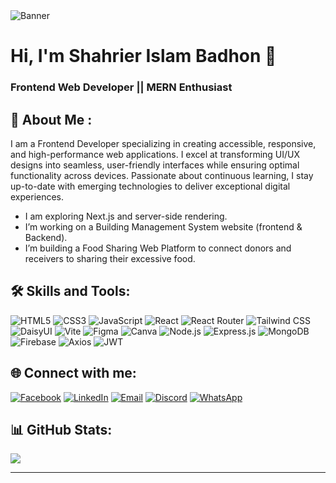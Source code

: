 <img src="https://i.ibb.co.com/8gW5f6DS/Blue-Gradient-Modern-Linked-In-Banner.png" alt="Banner" />

# Hi, I'm Shahrier Islam Badhon 👋  
### Frontend Web Developer || MERN Enthusiast

## 💫 About Me :

I am a Frontend Developer specializing in creating accessible, responsive, and high-performance web applications. I excel at transforming UI/UX designs into seamless, user-friendly interfaces while ensuring optimal functionality across devices. Passionate about continuous learning, I stay up-to-date with emerging technologies to deliver exceptional digital experiences.


- I am exploring Next.js and server-side rendering.
- I’m working on a Building Management System website (frontend & Backend).
- I’m building a Food Sharing Web Platform to connect donors and receivers to sharing their excessive food.




## 🛠️ Skills  and Tools:


![HTML5](https://img.shields.io/badge/-HTML5-E34F26?style=for-the-badge&logo=html5)
![CSS3](https://img.shields.io/badge/-CSS3-1572B6?style=for-the-badge&logo=css3)
![JavaScript](https://img.shields.io/badge/-JavaScript-F7DF1E?style=for-the-badge&logo=javascript)
![React](https://img.shields.io/badge/-React-61DAFB?style=for-the-badge&logo=react)
![React Router](https://img.shields.io/badge/-React%20Router-CA4245?style=for-the-badge&logo=react-router)
![Tailwind CSS](https://img.shields.io/badge/-TailwindCSS-06B6D4?style=for-the-badge&logo=tailwind-css)
![DaisyUI](https://img.shields.io/badge/-DaisyUI-FF69B4?style=for-the-badge&logo=daisyui)
![Vite](https://img.shields.io/badge/-Vite-646CFF?style=for-the-badge&logo=vite)
![Figma](https://img.shields.io/badge/-Figma-F24E1E?style=for-the-badge&logo=figma)
![Canva](https://img.shields.io/badge/-Canva-00C4CC?style=for-the-badge&logo=canva)
![Node.js](https://img.shields.io/badge/-Node.js-339933?style=for-the-badge&logo=node.js)
![Express.js](https://img.shields.io/badge/-Express.js-000000?style=for-the-badge&logo=express)
![MongoDB](https://img.shields.io/badge/-MongoDB-47A248?style=for-the-badge&logo=mongodb)
![Firebase](https://img.shields.io/badge/-Firebase-FFCA28?style=for-the-badge&logo=firebase)
![Axios](https://img.shields.io/badge/-Axios-5A29E4?style=for-the-badge&logo=axios)
![JWT](https://img.shields.io/badge/-JWT-000000?style=for-the-badge&logo=jsonwebtokens)


## 🌐 Connect with me:

[![Facebook](https://img.shields.io/badge/Facebook-%231877F2.svg?logo=Facebook&logoColor=white)](https://facebook.com/shahrier.islam.badhon.2024)
[![LinkedIn](https://img.shields.io/badge/LinkedIn-%230077B5.svg?logo=linkedin&logoColor=white)](https://linkedin.com/in/shahrier-islam-badhon-514a4b27b)
[![Email](https://img.shields.io/badge/Email-D14836?logo=gmail&logoColor=white)](mailto:badhonshahrier404@gmail.com)
[![Discord](https://img.shields.io/badge/Discord-5865F2?style=flat-square&logo=discord)](https://discordapp.com/users/shahrierislambadhon)
[![WhatsApp](https://img.shields.io/badge/WhatsApp-25D366?style=flat-square&logo=whatsapp)](https://wa.me/8801767331349)

## 📊 GitHub Stats:

![](https://nirzak-streak-stats.vercel.app/?user=Badhonshahrier&theme=blue-green&hide_border=true)<br/>

---
